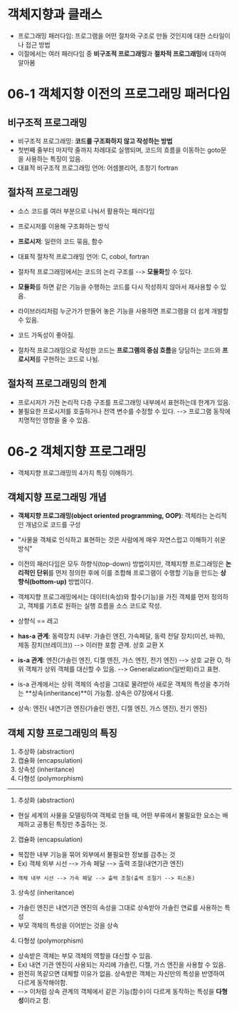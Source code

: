 # 객체지향과 클래스
- 프로그래밍 패러다임: 프로그램을 어떤 절차와 구조로 만들 것인지에 대한 스타일이나 접근 방법
- 이절에서는 여러 패러다임 중 **비구조적 프로그래밍**과 **절차적 프로그래밍**에 대하여 알아봄

# 06-1 객체지향 이전의 프로그래밍 패러다임

## 비구조적 프로그래밍
- 비구조적 프로그래밍: **코드를 구조화하지 않고 작성하는 방법**
- 첫번째 줄부터 마지막 줄까지 차례대로 실행되며, 코드의 흐름을 이동하는 goto문을 사용하는 특징이 있음.
- 대표적 비구조적 프로그래밍 언어: 어셈블리어, 초창기 fortran

## 절차적 프로그래밍
- 소스 코드를 여러 부분으로 나눠서 활용하는 패러다임
- 프로시저를 이용해 구조화하는 방식
- **프로시저**: 일련의 코드 묶음, 함수
- 대표적 절차적 프로그래밍 언어: C, cobol, fortran

- 절차적 프로그래밍에서는 코드의 논리 구조를 --> **모듈화**할 수 있다. 
- **모듈화**를 하면 같은 기능을 수행하는 코드를 다시 작성하지 않아서 재사용할 수 있음.
- 라이브러리처럼 누군가가 만들어 놓은 기능을 사용하면 프로그램을 더 쉽게 개발할 수 있음.
- 코드 가독성이 좋아짐.

- 절차적 프로그래밍으로 작성한 코드는 **프로그램의 중심 흐름**을 당담하는 코드와 **프로시저**를 구현하는 코드로 나뉨.

## 절차적 프로그래밍의 한계
- 프로시저가 가진 논리적 다층 구조를 프로그래밍 내부에서 표현하는데 한계가 있음.
- 불필요한 프로시저를 호출하거나 전역 변수를 수정할 수 있다. --> 프로그램 동작에 치명적인 영향을 줄 수 있음.

# 06-2 객체지향 프로그래밍
- 객체지향 프로그래밍의 4가지 특징 이해하기.

## 객체지향 프로그래밍 개념
- **객체지향 프로그래밍(object oriented programming, OOP)**: 객체라는 논리적인 개념으로 코드를 구성
- "사물을 객체로 인식하고 표현하는 것은 사람에게 매우 자연스럽고 이해하기 쉬운 방식"
- 이전의 패러다임은 모두 하향식(top-down) 방법이지만, 객체지향 프로그래밍은 **논리적인 단위**를 먼저 정의한 후에 이를 조합해 프로그램이 수행할 기능을 만드는 **상향식(bottom-up)** 방법이다.
- 객체지향 프로그래밍에서는 데이터(속성)와 함수(기능)을 가진 객체를 먼저 정의하고, 객체를 기초로 원하는 실행 흐름을 소스 코드로 작성. 
- 상향식 == 레고


- **has-a 관계**: 동력장치 (내부: 가솔린 엔진, 가속페달, 동력 전달 장치(미션, 바퀴), 제동 장치(브레이크)) --> 이러한 포함 관계. 상호 교환 X
- **is-a 관계**: 엔진(가솔린 엔진, 디젤 엔진, 가스 엔진, 전기 엔진) --> 상호 교환 O, 하위 객체가 상위 객체를 대신할 수 있음. --> Generalization(일반화)라고 표현. 
- is-a 관계에서는 상위 객체의 속성을 그대로 물려받아 새로운 객체의 특성을 추가하는 **상속(inheritance)**이 가능함. 상속은 07장에서 다룸.
- 상속: 엔진{ 내연기관 엔진(가솔린 엔진, 디젤 엔진, 가스 엔진), 전기 엔진}

## 객체 지향 프로그래밍의 특징

1. 추상화 (abstraction)
2. 캡슐화 (encapsulation)
3. 상속성 (inheritance)
4. 다형성 (polymorphism)

-----------------------------
1. 추상화 (abstraction)
- 현실 세계의 사물을 모델링하여 객체로 만들 때, 어떤 부류에서 불필요한 요소는 배제하고 공통된 특징만 추출하는 것. 

2. 캡슐화 (encapsulation)
- 복잡한 내부 기능을 묶어 외부에서 불필요한 정보를 감추는 것
- Ex) 객체 외부 시선 --> 가속 페달 --> 출력 조절(내연기관 엔진)
-     객체 내부 시선 --> 가속 페달 --> 출력 조절(출력 조절기 --> 피스톤)

3. 상속성 (inheritance)
- 가솔린 엔진은 내연기관 엔진의 속성을 그대로 상속받아 가솔린 연료를 사용하는 특성
- 부모 객체의 특성을 이어받는 것을 상속

4. 다형성 (polymorphism)
- 상속받은 객체는 부모 객체의 역할을 대신할 수 있음.
- Ex) 내연 기관 엔진이 사용되는 자리에 가솔린, 디젤, 가스 엔진을 사용할 수 있음.
- 완전히 똑같으면 대체할 이유가 없음. 상속받은 객체는 자신만의 특성을 반영하여 다르게 동작해야함.
- --> 이처럼 상속 관계의 객체에서 같은 기능(함수)이 다르게 동작하는 특성을 **다형성**이라고 함.
